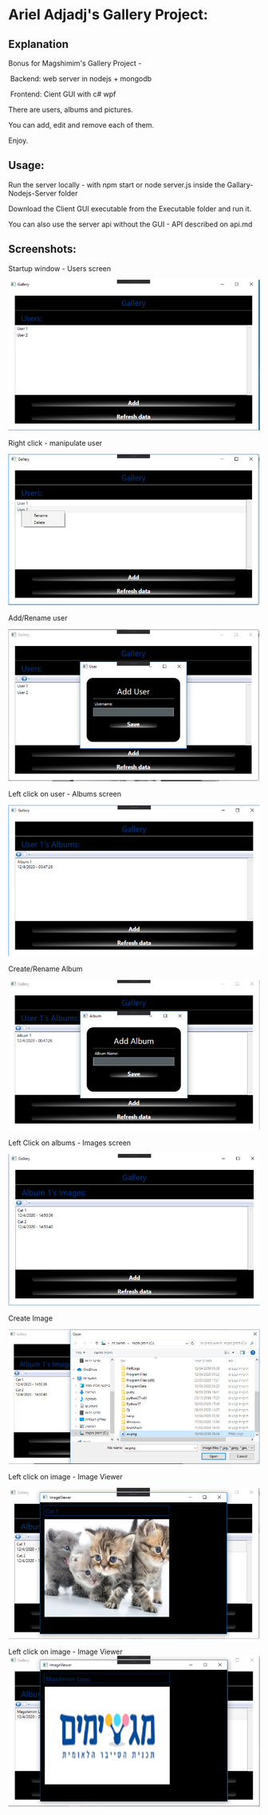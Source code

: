# Ariel Adjadj's Gallery Project:

## Explanation

Bonus for Magshimim's Gallery Project - 

​		Backend: web server in nodejs + mongodb

​		Frontend: Cient GUI with c# wpf

There are users, albums and pictures.

You can add, edit and remove each of them.

Enjoy.



## Usage:

Run the server locally - with npm start or node server.js inside the  Gallary-Nodejs-Server folder

Download the Client GUI executable from the Executable folder and run it.

You can also use the server api without the GUI - API described on api.md

## Screenshots:

Startup window - Users screen

![Start Window - Users](images/users.png)

Right click - manipulate user

![right click](images/users_right_click.png)

Add/Rename user

![add or rename user](images/createUser.png)

Left  click on user - Albums screen

![albums](images/albums.png)

Create/Rename Album

![create or rename album](images/createAlbum.png)

Left Click on albums - Images screen

![pictures](images/pictures.png)

Create Image

![add or rename picture](images/createImage.png)

Left click on image - Image Viewer

![Image viewer](images/imageViewer.png)

Left click on image - Image Viewer
![Image viewer 2](images/imageViewer2.png)

